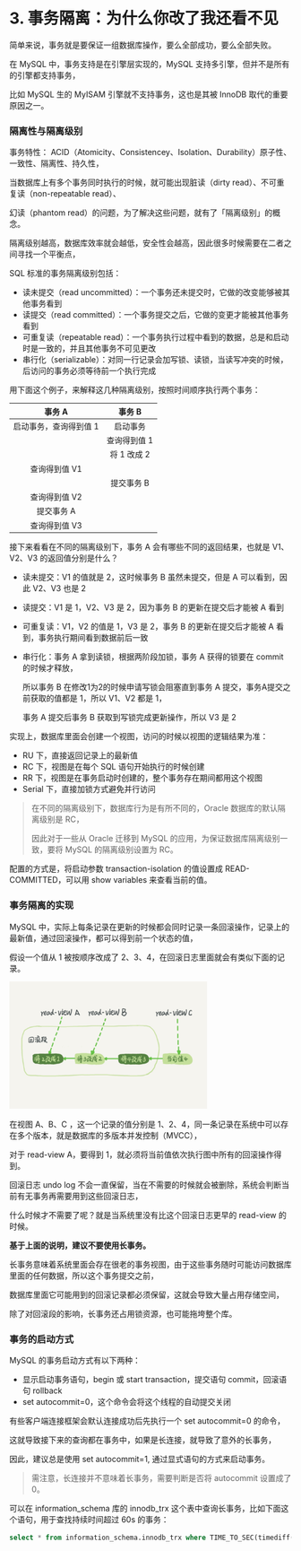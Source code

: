 # 3. 事务隔离：为什么你改了我还看不见

简单来说，事务就是要保证一组数据库操作，要么全部成功，要么全部失败。

在 MySQL 中，事务支持是在引擎层实现的，MySQL 支持多引擎，但并不是所有的引擎都支持事务，

比如 MySQL 生的 MyISAM 引擎就不支持事务，这也是其被 InnoDB 取代的重要原因之一。

### 隔离性与隔离级别

事务特性： ACID（Atomicity、Consistencey、Isolation、Durability）原子性、一致性、隔离性、持久性，

当数据库上有多个事务同时执行的时候，就可能出现脏读（dirty read）、不可重复读（non-repeatable read）、

幻读（phantom read）的问题，为了解决这些问题，就有了「隔离级别」的概念。

隔离级别越高，数据库效率就会越低，安全性会越高，因此很多时候需要在二者之间寻找一个平衡点，

SQL 标准的事务隔离级别包括：

* 读未提交（read uncommitted）：一个事务还未提交时，它做的改变能够被其他事务看到
* 读提交（read committed）：一个事务提交之后，它做的变更才能被其他事务看到
* 可重复读（repeatable read）：一个事务执行过程中看到的数据，总是和启动时是一致的，并且其他事务不可见更改
* 串行化（serializable）：对同一行记录会加写锁、读锁，当读写冲突的时候，后访问的事务必须等待前一个执行完成

用下面这个例子，来解释这几种隔离级别，按照时间顺序执行两个事务：

|         事务 A         |    事务 B    |
| :--------------------: | :----------: |
| 启动事务，查询得到值 1 |   启动事务   |
|                        | 查询得到值 1 |
|                        | 将 1 改成 2  |
|     查询得到值 V1      |              |
|                        |  提交事务 B  |
|     查询得到值 V2      |              |
|       提交事务 A       |              |
|     查询得到值 V3      |              |

接下来看看在不同的隔离级别下，事务 A 会有哪些不同的返回结果，也就是 V1、V2、V3 的返回值分别是什么？

* 读未提交：V1 的值就是 2，这时候事务 B 虽然未提交，但是 A 可以看到，因此 V2、V3 也是 2

* 读提交：V1 是 1，V2、V3 是 2，因为事务 B 的更新在提交后才能被 A 看到

* 可重复读：V1，V2 的值是 1，V3 是 2，事务 B 的更新在提交后才能被 A 看到，事务执行期间看到数据前后一致

* 串行化：事务 A 拿到读锁，根据两阶段加锁，事务 A 获得的锁要在 commit 的时候才释放，

    所以事务 B 在修改1为2的时候申请写锁会阻塞直到事务 A 提交，事务A提交之前获取的值都是 1，所以 V1、V2 都是 1，

    事务 A 提交后事务 B 获取到写锁完成更新操作，所以 V3 是 2

实现上，数据库里面会创建一个视图，访问的时候以视图的逻辑结果为准：

* RU 下，直接返回记录上的最新值
* RC 下，视图是在每个 SQL 语句开始执行的时候创建
* RR 下，视图是在事务启动时创建的，整个事务存在期间都用这个视图
* Serial 下，直接加锁方式避免并行访问

> 在不同的隔离级别下，数据库行为是有所不同的，Oracle 数据库的默认隔离级别是 RC，
>
> 因此对于一些从 Oracle 迁移到 MySQL 的应用，为保证数据库隔离级别一致，要将 MySQL 的隔离级别设置为 RC。

配置的方式是，将启动参数 transaction-isolation 的值设置成 READ-COMMITTED，可以用 show variables 来查看当前的值。

### 事务隔离的实现

MySQL 中，实际上每条记录在更新的时候都会同时记录一条回滚操作，记录上的最新值，通过回滚操作，都可以得到前一个状态的值，

假设一个值从 1 被按顺序改成了 2、3、4，在回滚日志里面就会有类似下面的记录。

<img src="https://raw.githubusercontent.com/Eminem-x/Learning/main/MySQL/MySQL%E5%AE%9E%E6%88%9845%E8%AE%B2/pic/%E5%9B%9E%E6%BB%9A%E6%AE%B5.jpg" style="max-width: 70%">

在视图 A、B、C ，这一个记录的值分别是 1、2、4，同一条记录在系统中可以存在多个版本，就是数据库的多版本并发控制（MVCC），

对于 read-view A，要得到 1，就必须将当前值依次执行图中所有的回滚操作得到。

回滚日志 undo log 不会一直保留，当在不需要的时候就会被删除，系统会判断当前有无事务再需要用到这些回滚日志，

什么时候才不需要了呢？就是当系统里没有比这个回滚日志更早的 read-view 的时候。

<strong>基于上面的说明，建议不要使用长事务。</strong>

长事务意味着系统里面会存在很老的事务视图，由于这些事务随时可能访问数据库里面的任何数据，所以这个事务提交之前，

数据库里面它可能用到的回滚记录都必须保留，这就会导致大量占用存储空间，

除了对回滚段的影响，长事务还占用锁资源，也可能拖垮整个库。

### 事务的启动方式

MySQL 的事务启动方式有以下两种：

* 显示启动事务语句，begin 或 start transaction，提交语句 commit，回滚语句 rollback
* set autocommit=0，这个命令会将这个线程的自动提交关闭

有些客户端连接框架会默认连接成功后先执行一个 set autocommit=0 的命令，

这就导致接下来的查询都在事务中，如果是长连接，就导致了意外的长事务，

因此，建议总是使用 set autocommit=1, 通过显式语句的方式来启动事务。

> 需注意，长连接并不意味着长事务，需要判断是否将 autocommit 设置成了 0。

可以在 information_schema 库的 innodb_trx 这个表中查询长事务，比如下面这个语句，用于查找持续时间超过 60s 的事务：

```sql
select * from information_schema.innodb_trx where TIME_TO_SEC(timediff(now(),trx_started))>60
```

